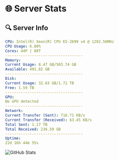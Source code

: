 # 🌐 Server Stats
## 🔍 Server Info
```yaml
CPU: Intel(R) Xeon(R) CPU E5-2699 v4 @ 1292.56MHz
CPU Usage: 6.80%
Cores: 44P | 88T
-----------------------------------
Memory:
Current Usage: 8.47 GB/503.74 GB
Available: 491.82 GB
-----------------------------------
Disk:
Current Usage: 32.63 GB/1.71 TB
Free: 1.59 TB
-----------------------------------
GPU:
No GPU detected
-----------------------------------
Network:
Current Transfer (Sent): 716.71 KB/s
Current Transfer (Received): 63.45 KB/s
Total Sent: 1.17 TB
Total Received: 236.59 GB
-----------------------------------
Uptime:
22d 16h 44m 55s
```
![GitHub Stats](https://img.shields.io/badge/Updated-2025-05-12_09:53:43-blue)